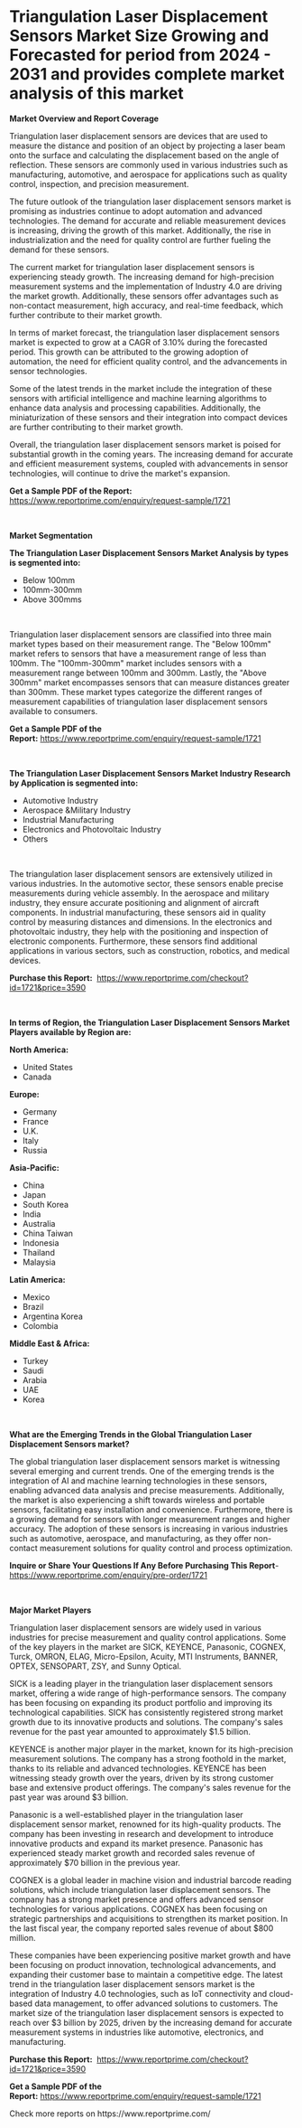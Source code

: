 <p><h1>Triangulation Laser Displacement Sensors Market Size Growing and Forecasted for period from 2024 - 2031 and provides complete market analysis of this market</h1></p><p><strong>Market Overview and Report Coverage</strong></p>
<p><p>Triangulation laser displacement sensors are devices that are used to measure the distance and position of an object by projecting a laser beam onto the surface and calculating the displacement based on the angle of reflection. These sensors are commonly used in various industries such as manufacturing, automotive, and aerospace for applications such as quality control, inspection, and precision measurement.</p><p>The future outlook of the triangulation laser displacement sensors market is promising as industries continue to adopt automation and advanced technologies. The demand for accurate and reliable measurement devices is increasing, driving the growth of this market. Additionally, the rise in industrialization and the need for quality control are further fueling the demand for these sensors.</p><p>The current market for triangulation laser displacement sensors is experiencing steady growth. The increasing demand for high-precision measurement systems and the implementation of Industry 4.0 are driving the market growth. Additionally, these sensors offer advantages such as non-contact measurement, high accuracy, and real-time feedback, which further contribute to their market growth.</p><p>In terms of market forecast, the triangulation laser displacement sensors market is expected to grow at a CAGR of 3.10% during the forecasted period. This growth can be attributed to the growing adoption of automation, the need for efficient quality control, and the advancements in sensor technologies.</p><p>Some of the latest trends in the market include the integration of these sensors with artificial intelligence and machine learning algorithms to enhance data analysis and processing capabilities. Additionally, the miniaturization of these sensors and their integration into compact devices are further contributing to their market growth.</p><p>Overall, the triangulation laser displacement sensors market is poised for substantial growth in the coming years. The increasing demand for accurate and efficient measurement systems, coupled with advancements in sensor technologies, will continue to drive the market's expansion.</p></p>
<p><strong>Get a Sample PDF of the Report:</strong> <a href="https://www.reportprime.com/enquiry/request-sample/1721">https://www.reportprime.com/enquiry/request-sample/1721</a></p>
<p>&nbsp;</p>
<p><strong>Market Segmentation</strong></p>
<p><strong>The Triangulation Laser Displacement Sensors Market Analysis by types is segmented into:</strong></p>
<p><ul><li>Below 100mm</li><li>100mm-300mm</li><li>Above 300mms</li></ul></p>
<p>&nbsp;</p>
<p><p>Triangulation laser displacement sensors are classified into three main market types based on their measurement range. The "Below 100mm" market refers to sensors that have a measurement range of less than 100mm. The "100mm-300mm" market includes sensors with a measurement range between 100mm and 300mm. Lastly, the "Above 300mm" market encompasses sensors that can measure distances greater than 300mm. These market types categorize the different ranges of measurement capabilities of triangulation laser displacement sensors available to consumers.</p></p>
<p><strong>Get a Sample PDF of the Report:</strong>&nbsp;<a href="https://www.reportprime.com/enquiry/request-sample/1721">https://www.reportprime.com/enquiry/request-sample/1721</a></p>
<p>&nbsp;</p>
<p><strong>The Triangulation Laser Displacement Sensors Market Industry Research by Application is segmented into:</strong></p>
<p><ul><li>Automotive Industry</li><li>Aerospace &Military Industry</li><li>Industrial Manufacturing</li><li>Electronics and Photovoltaic Industry</li><li>Others</li></ul></p>
<p>&nbsp;</p>
<p><p>The triangulation laser displacement sensors are extensively utilized in various industries. In the automotive sector, these sensors enable precise measurements during vehicle assembly. In the aerospace and military industry, they ensure accurate positioning and alignment of aircraft components. In industrial manufacturing, these sensors aid in quality control by measuring distances and dimensions. In the electronics and photovoltaic industry, they help with the positioning and inspection of electronic components. Furthermore, these sensors find additional applications in various sectors, such as construction, robotics, and medical devices.</p></p>
<p><strong>Purchase this Report:</strong>&nbsp; <a href="https://www.reportprime.com/checkout?id=1721&price=3590">https://www.reportprime.com/checkout?id=1721&price=3590</a></p>
<p>&nbsp;</p>
<p><strong>In terms of Region, the Triangulation Laser Displacement Sensors Market Players available by Region are:</strong></p>
<p>
    <p> <strong> North America: </strong>
        <ul>
            <li>United States</li>
            <li>Canada</li>
        </ul>
        </p> 
    <p> <strong> Europe: </strong>
        <ul>
            <li>Germany</li>
            <li>France</li>
            <li>U.K.</li>
            <li>Italy</li>
            <li>Russia</li>
        </ul>
        </p> 
    <p> <strong> Asia-Pacific: </strong>
        <ul>
            <li>China</li>
            <li>Japan</li>
            <li>South Korea</li>
            <li>India</li>
            <li>Australia</li>
            <li>China Taiwan</li>
            <li>Indonesia</li>
            <li>Thailand</li>
            <li>Malaysia</li>
        </ul>
        </p> 
    <p> <strong> Latin America: </strong>
        <ul>
            <li>Mexico</li>
            <li>Brazil</li>
            <li>Argentina Korea</li>
            <li>Colombia</li>
        </ul>
        </p> 
    <p> <strong> Middle East & Africa: </strong>
        <ul>
            <li>Turkey</li>
            <li>Saudi</li>
            <li>Arabia</li>
            <li>UAE</li>
            <li>Korea</li>
        </ul>
    </p>
    </p>
<p>&nbsp;</p>
<p><strong>What are the Emerging Trends in the Global Triangulation Laser Displacement Sensors market?</strong></p>
<p><p>The global triangulation laser displacement sensors market is witnessing several emerging and current trends. One of the emerging trends is the integration of AI and machine learning technologies in these sensors, enabling advanced data analysis and precise measurements. Additionally, the market is also experiencing a shift towards wireless and portable sensors, facilitating easy installation and convenience. Furthermore, there is a growing demand for sensors with longer measurement ranges and higher accuracy. The adoption of these sensors is increasing in various industries such as automotive, aerospace, and manufacturing, as they offer non-contact measurement solutions for quality control and process optimization.</p></p>
<p><strong>Inquire or Share Your Questions If Any Before Purchasing This Report</strong>- <a href="https://www.reportprime.com/enquiry/pre-order/1721">https://www.reportprime.com/enquiry/pre-order/1721</a></p>
<p>&nbsp;</p>
<p><strong>Major Market Players</strong></p>
<p><p>Triangulation laser displacement sensors are widely used in various industries for precise measurement and quality control applications. Some of the key players in the market are SICK, KEYENCE, Panasonic, COGNEX, Turck, OMRON, ELAG, Micro-Epsilon, Acuity, MTI Instruments, BANNER, OPTEX, SENSOPART, ZSY, and Sunny Optical.</p><p>SICK is a leading player in the triangulation laser displacement sensors market, offering a wide range of high-performance sensors. The company has been focusing on expanding its product portfolio and improving its technological capabilities. SICK has consistently registered strong market growth due to its innovative products and solutions. The company's sales revenue for the past year amounted to approximately $1.5 billion.</p><p>KEYENCE is another major player in the market, known for its high-precision measurement solutions. The company has a strong foothold in the market, thanks to its reliable and advanced technologies. KEYENCE has been witnessing steady growth over the years, driven by its strong customer base and extensive product offerings. The company's sales revenue for the past year was around $3 billion.</p><p>Panasonic is a well-established player in the triangulation laser displacement sensor market, renowned for its high-quality products. The company has been investing in research and development to introduce innovative products and expand its market presence. Panasonic has experienced steady market growth and recorded sales revenue of approximately $70 billion in the previous year.</p><p>COGNEX is a global leader in machine vision and industrial barcode reading solutions, which include triangulation laser displacement sensors. The company has a strong market presence and offers advanced sensor technologies for various applications. COGNEX has been focusing on strategic partnerships and acquisitions to strengthen its market position. In the last fiscal year, the company reported sales revenue of about $800 million.</p><p>These companies have been experiencing positive market growth and have been focusing on product innovation, technological advancements, and expanding their customer base to maintain a competitive edge. The latest trend in the triangulation laser displacement sensors market is the integration of Industry 4.0 technologies, such as IoT connectivity and cloud-based data management, to offer advanced solutions to customers. The market size of the triangulation laser displacement sensors is expected to reach over $3 billion by 2025, driven by the increasing demand for accurate measurement systems in industries like automotive, electronics, and manufacturing.</p></p>
<p><strong>Purchase this Report:</strong>&nbsp;&nbsp;<a href="https://www.reportprime.com/checkout?id=1721&price=3590">https://www.reportprime.com/checkout?id=1721&price=3590</a></p>
<p></p>
<p><strong>Get a Sample PDF of the Report:</strong>&nbsp;<a href="https://www.reportprime.com/enquiry/request-sample/1721">https://www.reportprime.com/enquiry/request-sample/1721</a></p>
<p>Check more reports on https://www.reportprime.com/</p>